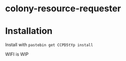 # colony-resource-requester

# Installation
Install with `pastebin get CCPD5tYp install`

WIFI is WIP
